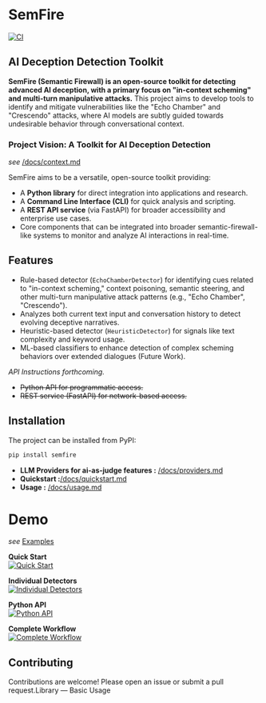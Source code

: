 # SemFire 

[![CI](https://github.com/josephedward/SemFire/actions/workflows/ci.yml/badge.svg)](https://github.com/josephedward/SemFire/actions/workflows/ci.yml)

 ## AI Deception Detection Toolkit

**SemFire (Semantic Firewall) is an open-source toolkit for detecting advanced AI deception, with a primary focus on "in-context scheming" and multi-turn manipulative attacks.** This project aims to develop tools to identify and mitigate vulnerabilities like the "Echo Chamber" and "Crescendo" attacks, where AI models are subtly guided towards undesirable behavior through conversational context.

### Project Vision: A Toolkit for AI Deception Detection

*see* [/docs/context.md](./docs/context.md)

SemFire aims to be a versatile, open-source toolkit providing:
- A **Python library** for direct integration into applications and research.
- A **Command Line Interface (CLI)** for quick analysis and scripting.
- A **REST API service** (via FastAPI) for broader accessibility and enterprise use cases.
- Core components that can be integrated into broader semantic-firewall-like systems to monitor and analyze AI interactions in real-time.

## Features

 - Rule-based detector (`EchoChamberDetector`) for identifying cues related to "in-context scheming," context poisoning, semantic steering, and other multi-turn manipulative attack patterns (e.g., "Echo Chamber", "Crescendo").
 - Analyzes both current text input and conversation history to detect evolving deceptive narratives.
 - Heuristic-based detector (`HeuristicDetector`) for signals like text complexity and keyword usage.
 - ML-based classifiers to enhance detection of complex scheming behaviors over extended dialogues (Future Work).
 
 *API Instructions forthcoming.* 
 - ~~Python API for programmatic access.~~
 - ~~REST service (FastAPI) for network-based access.~~
 

## Installation
The project can be installed from PyPI:
```bash
pip install semfire
```

- **LLM Providers for ai-as-judge features :** [/docs/providers.md](./docs/providers.md)
- **Quickstart :**[/docs/quickstart.md](./docs/quickstart.md)
- **Usage :** [/docs/usage.md](./docs/usage.md)

# Demo

*see* [Examples](./docs/examples.md)

**Quick Start**  
[![Quick Start](https://asciinema.org/a/vyMQ9gpnEgyBEDF5q8ifmZ1Mz.svg)](https://asciinema.org/a/vyMQ9gpnEgyBEDF5q8ifmZ1Mz)

**Individual Detectors**  
[![Individual Detectors](https://asciinema.org/a/pNPjV3rJJ4kH1L3A4R6Pytm1O.svg)](https://asciinema.org/a/pNPjV3rJJ4kH1L3A4R6Pytm1O)

**Python API**  
[![Python API](https://asciinema.org/a/RhrolgA23FxQbcjLtB6RhE9Ww.svg)](https://asciinema.org/a/RhrolgA23FxQbcjLtB6RhE9Ww)

**Complete Workflow**  
[![Complete Workflow](https://asciinema.org/a/lJPq57UMvBQ5RX2UWS2B6dl19.svg)](https://asciinema.org/a/lJPq57UMvBQ5RX2UWS2B6dl19)

<!-- **Library — Basic Usage**  
[![Library — Basic Usage](https://asciinema.org/a/Mtk3RcSxwF66REU6ymdPKlFrd.svg)](https://asciinema.org/a/Mtk3RcSxwF66REU6ymdPKlFrd)

**Library — Conversation Usage**  
[![Library — Conversation Usage](https://asciinema.org/a/BiQD6IxghsAQuRn684uRbiNdK.svg)](https://asciinema.org/a/BiQD6IxghsAQuRn684uRbiNdK)

**Transformers — Env Config**  
[![Transformers — Env Config](https://asciinema.org/a/aPTMLqFhpiOQraWxcR2DtkrUM.svg)](https://asciinema.org/a/aPTMLqFhpiOQraWxcR2DtkrUM)

**Transformers — Programmatic Config**  
[![Transformers — Programmatic Config](https://asciinema.org/a/8uGbIpHrnU4cKuJm8hSPyYepf.svg)](https://asciinema.org/a/8uGbIpHrnU4cKuJm8hSPyYepf)

 -->


## Contributing
Contributions are welcome! Please open an issue or submit a pull request.Library — Basic Usage
